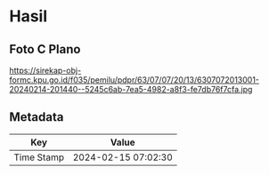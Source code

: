 # Hasil

## Foto C Plano

https://sirekap-obj-formc.kpu.go.id/f035/pemilu/pdpr/63/07/07/20/13/6307072013001-20240214-201440--5245c6ab-7ea5-4982-a8f3-fe7db76f7cfa.jpg


## Metadata

| Key        | Value               |
| ---------- | ------------------- |
| Time Stamp | 2024-02-15 07:02:30 |



